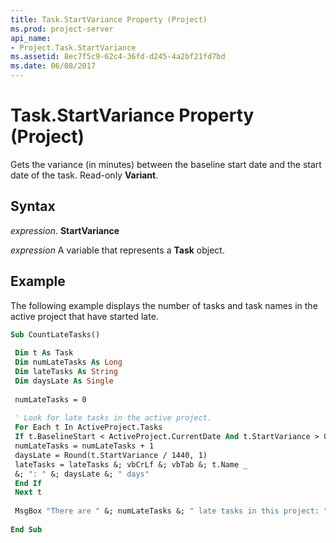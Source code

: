 ```yaml
---
title: Task.StartVariance Property (Project)
ms.prod: project-server
api_name:
- Project.Task.StartVariance
ms.assetid: 8ec7f5c9-62c4-36fd-d245-4a2bf21fd7bd
ms.date: 06/08/2017
---
```



# Task.StartVariance Property (Project)

Gets the variance (in minutes) between the baseline start date and the start date of the task. Read-only  **Variant**.


## Syntax

 _expression_. **StartVariance**

 _expression_ A variable that represents a **Task** object.


## Example

The following example displays the number of tasks and task names in the active project that have started late.


```vb
Sub CountLateTasks() 
 
 Dim t As Task 
 Dim numLateTasks As Long 
 Dim lateTasks As String 
 Dim daysLate As Single 
 
 numLateTasks = 0 
 
 ' Look for late tasks in the active project. 
 For Each t In ActiveProject.Tasks 
 If t.BaselineStart < ActiveProject.CurrentDate And t.StartVariance > 0 Then 
 numLateTasks = numLateTasks + 1 
 daysLate = Round(t.StartVariance / 1440, 1) 
 lateTasks = lateTasks &; vbCrLf &; vbTab &; t.Name _ 
 &; ": " &; daysLate &; " days" 
 End If 
 Next t 
 
 MsgBox "There are " &; numLateTasks &; " late tasks in this project: " &; lateTasks 
 
End Sub
```


